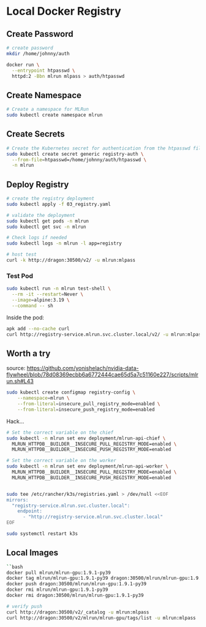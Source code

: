 # Local Docker Registry

## Create Password

```bash
# create password
mkdir /home/johnny/auth

docker run \
  --entrypoint htpasswd \
  httpd:2 -Bbn mlrun mlpass > auth/htpasswd
```

## Create Namespace

```bash
# Create a namespace for MLRun
sudo kubectl create namespace mlrun
```

## Create Secrets

```bash
# Create the Kubernetes secret for authentication from the htpasswd file
sudo kubectl create secret generic registry-auth \
  --from-file=htpasswd=/home/johnny/auth/htpasswd \
  -n mlrun
```

## Deploy Registry

```bash
# create the registry deployment
sudo kubectl apply -f 03_registry.yaml

# validate the deployment
sudo kubectl get pods -n mlrun
sudo kubectl get svc -n mlrun

# Check logs if needed
sudo kubectl logs -n mlrun -l app=registry

# host test
curl -k http://dragon:30500/v2/ -u mlrun:mlpass
```

### Test Pod

```bash
sudo kubectl run -n mlrun test-shell \
  --rm -it --restart=Never \
  --image=alpine:3.19 \
  --command -- sh
```

Inside the pod:

```bash
apk add --no-cache curl
curl http://registry-service.mlrun.svc.cluster.local/v2/ -u mlrun:mlpass
```

## Worth a try

source: https://github.com/yonishelach/nvidia-data-flywheel/blob/78d08369ecbb6a6772444cae65d5a7c51160e227/scripts/mlrun.sh#L43

```bash
sudo kubectl create configmap registry-config \
    --namespace=mlrun \
    --from-literal=insecure_pull_registry_mode=enabled \
    --from-literal=insecure_push_registry_mode=enabled
```

Hack...

```bash
# Set the correct variable on the chief
sudo kubectl -n mlrun set env deployment/mlrun-api-chief \
  MLRUN_HTTPDB__BUILDER__INSECURE_PULL_REGISTRY_MODE=enabled \
  MLRUN_HTTPDB__BUILDER__INSECURE_PUSH_REGISTRY_MODE=enabled

# Set the correct variable on the worker
sudo kubectl -n mlrun set env deployment/mlrun-api-worker \
  MLRUN_HTTPDB__BUILDER__INSECURE_PULL_REGISTRY_MODE=enabled \
  MLRUN_HTTPDB__BUILDER__INSECURE_PUSH_REGISTRY_MODE=enabled


sudo tee /etc/rancher/k3s/registries.yaml > /dev/null <<EOF
mirrors:
  "registry-service.mlrun.svc.cluster.local":
    endpoint:
      - "http://registry-service.mlrun.svc.cluster.local"
EOF

sudo systemctl restart k3s
```

## Local Images

```bash
``bash
docker pull mlrun/mlrun-gpu:1.9.1-py39
docker tag mlrun/mlrun-gpu:1.9.1-py39 dragon:30500/mlrun/mlrun-gpu:1.9.1-py39
docker push dragon:30500/mlrun/mlrun-gpu:1.9.1-py39
docker rmi mlrun/mlrun-gpu:1.9.1-py39
docker rmi dragon:30500/mlrun/mlrun-gpu:1.9.1-py39

# verify push
curl http://dragon:30500/v2/_catalog -u mlrun:mlpass
curl http://dragon:30500/v2/mlrun/mlrun-gpu/tags/list -u mlrun:mlpass
```